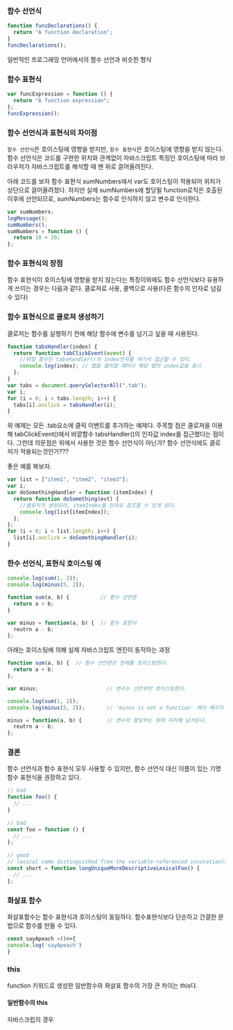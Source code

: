 ### 함수 선언식

```js
function funcDeclarations() {
  return "A function declaration";
}
funcDeclarations();
```

일반적인 프로그래밍 언어에서의 함수 선언과 비슷한 형식

### 함수 표현식

```js
var funcExpression = function () {
  return "A function expression";
};
funcExpression();
```

### 함수 선언식과 표현식의 차이점

`함수 선언식`은 호이스팅에 영향을 받지만, `함수 표현식`은 호이스팅에 영향을 받지
않는다. 함수 선언식은 코드를 구현한 위치와 관계없이 자바스크립트 특징인
호이스팅에 따라 브라우저가 자바스크립트를 해석할 때 맨 위로 끌어올려진다.

아래 코드를 보자
함수 표현식 sumNumbers에서 var도 호이스팅이 적용되어 위치가 상단으로 끌어올려졌다.
하지만 실제 sumNumbers에 할당될 function로직은 호출된 이후에 선언되므로,
sumNumbers는 함수로 인식하지 않고 변수로 인식한다.

```js
var sumNumbers;
logMessage();
sumNumbers();
sumNumbers = function () {
  return 10 + 20;
};
```

### 함수 표현식의 장점

함수 표현식이 호이스팅에 영향을 받지 않는다는 특징이외에도 함수 선언식보다 유용하게 쓰이는 경우는 다음과 같다.
클로져로 사용, 콜백으로 사용(다른 함수의 인자로 넘길 수 있다)

### 함수 표현식으로 클로져 생성하기

클로저는 함수를 실행하기 전에 해당 함수에 변수를 넘기고 싶을 때 사용된다.

```js
function tabsHandler(index) {
  return function tabClickEvent(event) {
    //바깥 함수인 tabsHandler()의 index인자를 여기서 접근할 수 있다.
    console.log(index); // 탭을 클릭할 때마다 해당 탭의 index값을 표시
  };
}
var tabs = document.querySelectorAll(".tab");
var i;
for (i = 0; i < tabs.length; i++) {
  tabs[i].onclick = tabsHandler(i);
}
```

위 예제는 모든 .tab요소에 클릭 이벤트를 추가하는 예제다.
주목할 점은 클로져을 이용해 tabClickEvent()에서 바깥함수 tabsHandler()의 인자값 index를 접근했다는 점이다.
그런데 의문점은 위에서 사용한 것은 함수 선언식이 아닌가? 함수 선언식에도 클로저가 적용되는것인가???

좋은 예를 봐보자.

```js
var list = ["item1", "item2", "item3"];
var i;
var doSomethingHandler = function (itemIndex) {
  return function doSomething(evt) {
    //클로저가 생성되어, itemIndex를 인자로 참조할 수 있게 된다.
    console.log(list[itemIndex]);
  };
};
for (i = 0; i < list.length; i++) {
  list[i].onclick = doSomethingHandler(i);
}
```

### 한수 선언식, 표현식 호이스팅 예

```js
console.log(sum(1, 2));
console.log(minus(5, 2));

function sum(a, b) {          // 함수 선언문
  return a + b;
}

var minus = function(a, b) {  // 함수 표현식
  reutrn a - b;
};
```
아래는 호이스팅에 의해 실제 자바스크립트 엔진이 동작하는 과정

```js
function sum(a, b) {  // 함수 선언문은 전체를 호이스팅한다.
  return a + b;
};

var minus;                      // 변수는 선언부만 호이스팅한다.

console.log(sum(1, 2));
console.log(minus(5, 2));       // 'minus is not a function' 에러 메시지

minus = function(a, b) {        // 변수의 할당부는 원래 자리에 남겨둔다.
  reutrn a - b;
};
```


### 결론

함수 선언식과 함수 표현식 모두 사용할 수 있지만, 함수 선언식 대신 이름이 있는 기명함수 표현식을 권장하고 있다.

```js
// bad
function foo() {
  // ...
}
 
// bad
const foo = function () {
  // ...
};
 
// good
// lexical name distinguished from the variable-referenced invocation(s)
const short = function longUniqueMoreDescriptiveLexicalFoo() {
  // ...
};
```

### 화살표 함수

화살표함수는 함수 표현식과 호이스팅이 동일하다. 함수표현식보다 단순하고 간결한 문법으로 함수를 만들 수 있다.
```js
const sayApeach =()=>{
console.log('sayApeach')
}
```

### this

function 키워드로 생성한 일반함수와 화살표 함수의 가장 큰 차이는 this다.

#### 일반함수의 this

자바스크립의 경우 






